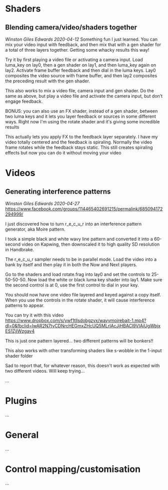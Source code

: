 # Shaders

## Blending camera/video/shaders together

_Winston Giles Edwards 2020-04-12_
Something fun I just learned. You can mix your video input with feedback, and then mix that with a gen shader for a total of three layers together. Getting some whacky results this way!

Try it by first playing a video file or activating a camera input. Load luma_key on lay0, then a gen shader on lay1, and then luma_key again on lay2. Activate frame buffer feedback and then dial in the luma keys. Lay0 composites the video source with frame buffer, and then lay2 composites the preceding result with the gen shader.

This also works to mix a video file, camera input and gen shader. Do the same as above, but play a video file and activate the camera input, but don’t engage feedback.

BONUS: you can also use an FX shader, instead of a gen shader, between two luma keys and it lets you layer feedback or sources in some different ways. Right now I'm using the rotate shader and it's giving some incredible results

This actually lets you apply FX to the feedback layer separately. I have my video totally centered and the feedback is spiraling. Normally the video frame rotates while the feedback stays static. This still creates spiraling effects but now you can do it without moving your video

# Videos

## Generating interference patterns

_Winston Giles Edwards 2020-04-27_
https://www.facebook.com/groups/114465402691215/permalink/685094172294999/

I just discovered how to turn r_e_c_u_r into an interference pattern generator, aka Moire pattern.

I took a simple black and white wavy line pattern and converted it into a 60-second video on Kapwing, then downscaled it to high quality SD resolution in Handbrake.

The r_e_c_u_r sampler needs to be in parallel mode. Load the video into a bank by itself and then play it in both the Now and Next players.

Go to the shaders and load rotate.frag into lay0 and set the controls to 25-50-50-50. Now load the white or black luma key shader into lay1. Make sure the second control is at 0, use the first control to dial in your key.

You should now have one video file layered and keyed against a copy itself. When you use the controls in the rotate shader, it will cause interference patterns to appear.

You can try it with this video https://www.dropbox.com/s/ywf1tllsdobgzvx/wavymoirebait-1.mp4?dl=0&fbclid=IwAR2N7tyCDNrcHEGmxZHcUQ5MLrIAcJjHBACl9VIAiUgWbjxES1ZjIWzgav4

This is just one pattern layered... two different patterns will be bonkers!!

This also works with other transforming shaders like s-wobble in the 1-input shader folder

Sad to report that, for whatever reason, this doesn't work as expected with two different videos. Will keep trying...

...

# Plugins

...

# General

...

# Control mapping/customisation

...

